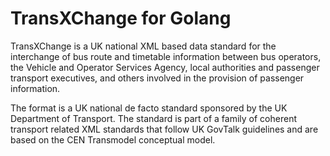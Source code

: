 # TransXChange for Golang

TransXChange is a UK national XML based data standard for the interchange of 
bus route and timetable information between bus operators, the Vehicle and 
Operator Services Agency, local authorities and passenger transport executives, 
and others involved in the provision of passenger information.

The format is a UK national de facto standard sponsored by the UK Department of 
Transport. The standard is part of a family of coherent transport related XML 
standards that follow UK GovTalk guidelines and are based on the CEN Transmodel 
conceptual model.
